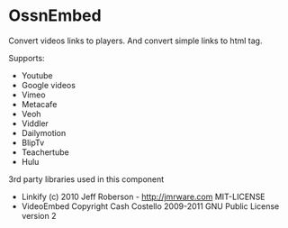 OssnEmbed
==========

Convert videos links to players. And convert simple links to html tag.

Supports:

* Youtube
* Google videos
* Vimeo
* Metacafe
* Veoh
* Viddler
* Dailymotion
* BlipTv
* Teachertube
* Hulu

3rd party libraries used in this component

* Linkify (c) 2010 Jeff Roberson - http://jmrware.com MIT-LICENSE
* VideoEmbed Copyright Cash Costello 2009-2011 GNU Public License version 2

